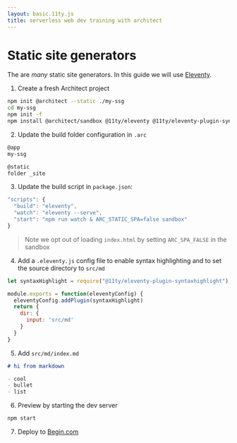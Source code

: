 ```yaml
---
layout: basic.11ty.js
title: serverless web dev training with architect
---
```


# Static site generators

The are _many_ static site generators. In this guide we will use [Eleventy](https://www.11ty.dev/).

1. Create a fresh Architect project

```bash
npm init @architect --static ./my-ssg
cd my-ssg
npm init -f
npm install @architect/sandbox @11ty/eleventy @11ty/eleventy-plugin-syntaxhighlight
```

2. Update the build folder configuration in `.arc`

```bash
@app
my-ssg

@static
folder _site
```

3. Update the build script in `package.json`:

```javascript
"scripts": {
  "build": "eleventy",
  "watch": "eleventy --serve",
  "start": "npm run watch & ARC_STATIC_SPA=false sandbox"
}
```
> Note we opt out of loading `index.html` by setting `ARC_SPA_FALSE` in the sandbox

4. Add a `.eleventy.js` config file to enable syntax highlighting and to set the source directory to `src/md`

```javascript
let syntaxHighlight = require("@11ty/eleventy-plugin-syntaxhighlight");

module.exports = function(eleventyConfig) {
  eleventyConfig.addPlugin(syntaxHighlight)
  return {
    dir: {
      input: 'src/md'
    }
  }
}
```

5. Add `src/md/index.md`

```md
# hi from markdown

- cool 
- bullet
- list
```

6. Preview by starting the dev server

```bash
npm start
```

7. Deploy to [Begin.com](https://begin.com)
